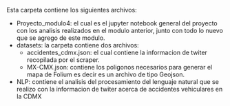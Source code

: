 Esta carpeta contiene los siguientes archivos:
* Proyecto_modulo4: el cual es el jupyter notebook general del proyecto con los analisis realizados en el modulo anterior, junto con todo lo nuevo que se agrego de este modulo.
* datasets: la carpeta contiene dos archivos: 
   - accidentes_cdmx.json: el cual contiene la informacion de twiter recopilada por el scraper. 
   - MX-CMX.json: contiene los poligonos necesarios para generar el mapa de Folium es decir es un archivo de tipo Geojson.
* NLP: contiene el analisis del procesamiento del lenguaje natural que se realizo con la informacion de twiter acerca de accidentes vehiculares en la CDMX
